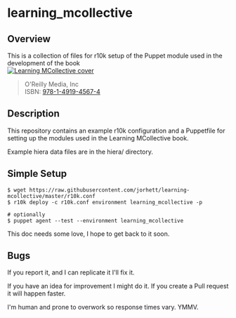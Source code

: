 # learning_mcollective

## Overview 

This is a collection of files for r10k setup of the Puppet module used in the development of the book  
[![Learning MCollective cover](http://akamaicovers.oreilly.com/images/0636920032472/rc_cat.gif)](http://shop.oreilly.com/product/0636920032472.do)
>  O'Reilly Media, Inc  
>  ISBN: [978-1-4919-4567-4](http://shop.oreilly.com/product/0636920032472.do) 

## Description

This repository contains an example r10k configuration and a Puppetfile
for setting up the modules used in the Learning MCollective book.

Example hiera data files are in the hiera/ directory.

## Simple Setup

```
$ wget https://raw.githubusercontent.com/jorhett/learning-mcollective/master/r10k.conf
$ r10k deploy -c r10k.conf environment learning_mcollective -p

# optionally
$ puppet agent --test --environment learning_mcollective
```

This doc needs some love, I hope to get back to it soon.

## Bugs

If you report it, and I can replicate it I'll fix it.

If you have an idea for improvement I might do it.
If you create a Pull request it will happen faster.

I'm human and prone to overwork so response times vary. YMMV.
